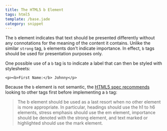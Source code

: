 ```yaml
---
title: The HTML5 b Element
tags: html5
template: /base.jade
category: snippet
---
```


The `b` element indicates that text should be presented differently without any connotations for the meaning of the content it contains. Unlike the similar `strong` tag, `b` elements don't indicate importance. In effect, `b` tags should be used for presentation purposes only.

One possible use of a `b` tag is to indicate a label that can then be styled with stylesheets:

```
<p><b>First Name:</b> Johnny</p>
```

Because the `b` element is not semantic, the [HTML5 spec recommends](http://www.w3.org/TR/html5/text-level-semantics.html#the-b-element) looking to other tags first before implementing a `b` tag:

> The b element should be used as a last resort when no other element is more appropriate. In particular, headings should use the h1 to h6 elements, stress emphasis should use the em element, importance should be denoted with the strong element, and text marked or highlighted should use the mark element.
